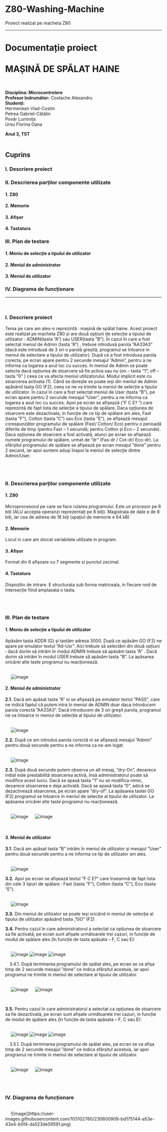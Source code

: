# Z80-Washing-Machine
Proiect realizat pe macheta Z80

<hr>
	
<h1><b> Documentație proiect </b><br><br>
MAȘINĂ DE SPĂLAT HAINE</h1>

<br>






<b>Disciplina: 			Microcontrolere</b><br>
<b>Profesor îndrumător:</b>	Costache Alexandru<br>
<b>Studenți:</b>		<br>	Hermenean Vlad-Costin<br>
Petrea Gabriel-Cătălin<br>
Povăr Luminița<br>
Ursu Florina Oana<br>

<b>Anul 3, TST </b> <br><br>


	
<h2>Cuprins</h2>
<h3>I.	Descriere proiect</h3>
<h3>II.	Descrierea parților componente utilizate</h3>
<h4>1.	Z80	</h4>
<h4>2.	Memorie 	</h4>	
<h4>3.	Afișor		</h4>
<h4>4.	Tastatura	</h4>	
<h3>III.	Plan de testare</h3>
<h4>1.	Meniu de selecție a tipului de utilizator	</h4>	
<h4>2.	Meniul de administrator	</h4>	
<h4>3.	Meniul de utilizator		</h4>
<h3>IV.	Diagrama de funcționare</h3>


<hr>
	

<br>
<h3>I.	Descriere proiect</h3>
	Tema pe care am ales-o reprezintă : mașină de spălat haine. Acest proiect este realizat pe macheta Z80 și are două opțiuni de selecție a tipului de utilizator : ADMIN(tasta ”A”) sau USER(tasta ”B”).
 În cazul în care a fost selectat meniul de Admin (tasta ”A”) , trebuie introdusă parola ”AA33A3” (dacă este introdusă de 3 ori o parolă greșită, programul se întoarce in meniul de selectare a tipului de utilizator). După ce a fost introdusa parola corecta, pe ecran apare pentru 2 secunde mesajul ”Admin”, pentru a ne informa ca logarea a avut loc cu succes. In meniul de Admin se poate selecta dacă opțiunea de stoarcere să fie activa sau nu (on – tasta ”1”; off – tasta ”0” ) ceea ce va afecta meniul utilizatorului. Modul implicit este cu stoarcerea activata (1). Când se dorește se poate ieși din meniul de Admin apăsând tasta GO (F2), ceea ce ne va trimite la meniul de selecție a tipului de utilizator.  
În cazul în care a fost selectat meniul de User (tasta ”B”), pe ecran apare pentru 2 secunde mesajul ”User”, pentru a ne informa ca logarea a avut loc cu succes. Apoi pe ecran se afișează (”F C E? ”) care reprezintă de fapt lista de selecție a tipului de spălare.  Daca opțiunea de stoarcere este dezactivata, in funcție de ce tip de spălare am ales, Fast (tasta ”F”), Cotton (tasta ”C”) sau Eco (tasta ”E”), se afișează mesajul corespunzător programului de spălare (Fast/ Cotton/ Eco) pentru o perioadă diferita de timp (pentru Fast – 1 secundă; pentru Cotton și Eco – 2 secunde). Daca opțiunea de stoarcere a fost activată, atunci pe ecran se afișează numele programului de spălare, urmat de ”dr” (Fas-dr / Cot-dr/ Eco-dr). La sfârșitul programului de spălare se afișează pe ecran mesajul ”done” pentru 2 secund, iar apoi suntem aduși înapoi la meniul de selecție dintre Admin/User.

<br><br>
<h3>II.	Descrierea parților componente utilizate</h3>
<h4>1.	Z80</h4>
Microprocesorul pe care se face rularea programului. Este un procesor pe 8 biți (ALU accepta operanzi reprezentați pe 8 biți). Magistrala de date e de 8 biți, iar cea de adrese de 16 biți (spațiul de memorie e 64 kB)
<h4>2.	Memorie</h4>
Locul  in care am stocat variabilele utilizate in program.
<h4>3.	Afișor</h4>
Format din 6 afișoare cu 7 segmente si punctul zecimal. 
<h4>4.	Tastatura</h4>
Dispozitiv de intrare. E structurata sub forma matriceala, in fiecare nod de intersecție fiind amplasata o tasta.

<br><br>
<h3>III.	Plan de testare</h3>
<h4>1.	Meniu de selecție a tipului de utilizator</h4>
	Apăsăm tasta ADDR (G) și tastăm adresa 3000. După ce apăsăm GO (F2) ne apare pe emulator textul ”Ad-Usr”. Aici trebuie să selectăm din două opțiuni : dacă dorim să intrăm în modul ADMIN trebuie să apăsăm tasta ”A” . Dacă dorim să intrăm în modul USER trebuie să apăsăm tasta ”B”. La apăsarea oricărei alte taste programul nu reacționează. 

<br>&emsp;
 ![image](https://user-images.githubusercontent.com/103102760/230599693-c8f732fd-ebf3-4b9a-b965-4a9d2f5b5abf.png)


<h4>2.	Meniul de administrator</h4>
<p><b>2.1.</b> Dacă am apăsat tasta ”A” ni se afișează pe emulator textul ”PASS”, care ne indică faptul că putem intra în meniul de ADMIN doar daca introducem parola corectă ”AA33A3”. Dacă introducem de 3 ori greșit parola, programul ne va întoarce in meniul de selecție al tipului de utilizator.</p>

<br>&emsp;
![image](https://user-images.githubusercontent.com/103102760/230599776-528d0ae8-3236-4ca5-81f1-da4c8469f960.png)


<p><b>2.2.</b>	După ce am introdus parola corectă ni se afișează mesajul ”Admin” pentru două secunde pentru a ne informa ca ne-am logat.</p>

<br>&emsp;
![image](https://user-images.githubusercontent.com/103102760/230599814-d0df052c-6b58-4b93-af36-5bdbc5825eae.png)


<p><b>2.3.</b>	După două secunde putem observa un alt mesaj, ”dry-On”, deoarece inițial este prestabilită stoarcerea activă, însă administratorul poate să modifice acest lucru. Dacă se apasă tasta ”1” nu se modifica nimic, deoarece stoarcerea e deja activată. Dacă se apasă tasta ”0”, adică se dezactivează stoarcerea, pe ecran apare ”dry-of”. La apăsarea tastei GO (F2) programul se întoarce in meniul de selecție al tipului de utilizator. La apăsarea oricărei alte taste programul nu reacționează.</p>

<br>&emsp;
![image](https://user-images.githubusercontent.com/103102760/230599910-f2a793d4-e057-4a15-9cd3-35575aee7dc5.png)
&emsp;
![image](https://user-images.githubusercontent.com/103102760/230599949-af3f9a8c-2611-40a2-86db-4f2768e7d4f2.png)


 <br>


<h4>3.	Meniul de utilizator</h4>

<p><b>3.1.</b>	Dacă am apăsat tasta ”B” intrăm în meniul de utilizator și mesajul ”User” pentru două secunde pentru a ne informa ce tip de utilizator am ales.</p> 

<br>&emsp;
![image](https://user-images.githubusercontent.com/103102760/230600028-6184bfea-e99f-411f-9842-952741ae179b.png)


<p><b>3.2.</b>	Apoi pe ecran se afișează textul ”F C E?” care înseamnă de fapt lista din cele 3 tipuri de spălare : Fast (tasta ”F”), Cotton (tasta ”C”), Eco (tasta ”E”).</p> 


<br>&emsp;
![image](https://user-images.githubusercontent.com/103102760/230600055-709a7b90-6c39-4c00-9dbf-8f323d4340db.png)


<p><b>3.3.</b> Din meniul de utilizator se poate ieși oricând in meniul de selecție al tipului de utilizator apăsând tasta ‚”GO” (F2)</p> 


<p><b>3.4.</b> Pentru cazul în care administratorul a selectat ca opțiunea de stoarcere sa fie activată, pe ecran sunt afișate următoarele trei cazuri, in funcție de modul de spălare ales (în funcție de tasta apăsata – F, C sau E):</p> 

<br>&emsp;
![image](https://user-images.githubusercontent.com/103102760/230600107-2d10ef97-ac76-4b6c-9ae5-11f542b28743.png)
![image](https://user-images.githubusercontent.com/103102760/230600120-68a2008f-782e-4d87-806f-41e781508151.png)
![image](https://user-images.githubusercontent.com/103102760/230600139-b897a9cc-f9cf-4af1-8f79-a78908e4dbf2.png)



   
&emsp;3.4.1. După terminarea programului de spălat ales, pe ecran se va afișa timp de 2 secunde mesajul ”done” ce indica sfârșitul acestuia, iar apoi programul ne trimite in meniul de selectare al tipului de utilizator. 
  
<br>&emsp;
![image](https://user-images.githubusercontent.com/103102760/230600189-5a54d3f4-30b8-4c86-9751-76cd61c1582c.png)
&emsp;
![image](https://user-images.githubusercontent.com/103102760/230600216-24c2130e-1562-4921-ae38-9da08d28257d.png)


<br>
<p><b>3.5.</b> Pentru cazul în care administratorul a selectat ca opțiunea de stoarcere sa fie dezactivată, pe ecran sunt afișate următoarele trei cazuri, in funcție de modul de spălare ales (în funcție de tasta apăsata – F, C sau E):</h5>

<br>&emsp;
![image](https://user-images.githubusercontent.com/103102760/230600247-dd16f2f9-cb29-4f01-895c-ce3de0f9671a.png)
![image](https://user-images.githubusercontent.com/103102760/230600261-3f21fcb5-4aec-4c7b-8ea1-4ed33f8c95b2.png)
![image](https://user-images.githubusercontent.com/103102760/230600270-597b2e25-6085-4d01-9840-9dfa1c8ec145.png)



&emsp;3.5.1. După terminarea programului de spălat ales, pe ecran se va afișa timp de 2 secunde mesajul ”done” ce indica sfârșitul acestuia, iar apoi programul ne trimite in meniul de selectare al tipului de utilizator. 

<br>&emsp;
![image](https://user-images.githubusercontent.com/103102760/230600316-9ad07e20-c6bb-400d-96d8-d60b210043f3.png)
&emsp;
![image](https://user-images.githubusercontent.com/103102760/230600331-cf3592c7-cdc0-4298-b81d-a478c6935c76.png)




<br><br>
<h3>IV.	Diagrama de funcționare </h3>
<br>&emsp;
![image](https://user-images.githubusercontent.com/103102760/230600908-bd175144-a53e-43e4-b0f4-da523de59591.png)


